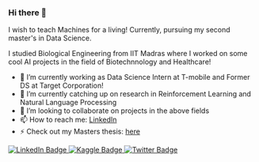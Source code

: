 ### Hi there 👋

I wish to teach Machines for a living! Currently, pursuing my second master's in Data Science. 

I studied Biological Engineering from IIT Madras where I worked on some cool AI projects in the field of Biotechnnology and Healthcare!

- 🔭 I’m currently working as Data Science Intern at T-mobile and Former DS at Target Corporation!
- 🌱 I’m currently catching up on research in Reinforcement Learning and Natural Language Processing
- 👯 I’m looking to collaborate on projects in the above fields
- 📫 How to reach me: [LinkedIn]()
- ⚡ Check out my Masters thesis: [here](https://github.com/Shritej24c/Masters_Thesis)

<div id="badges">
  <a href="https://www.linkedin.com/in/shritej-chavan24/">
    <img src="https://img.shields.io/badge/LinkedIn-blue?style=for-the-badge&logo=linkedin&logoColor=white" alt="LinkedIn Badge"/>
  </a>
  <a href="your-youtube-URL">
    <img src="https://img.shields.io/badge/Kaggle-blue?style=for-the-badge&logo=kaggle&logoColor=white" alt="Kaggle Badge"/>
  </a>
  <a href="https://twitter.com/shritej24c">
    <img src="https://img.shields.io/badge/Twitter-blue?style=for-the-badge&logo=twitter&logoColor=white" alt="Twitter Badge"/>
  </a>
</div>
